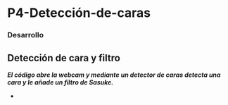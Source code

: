 # P4-Detección-de-caras

###  Desarrollo

## Detección de cara y filtro

***El código abre la webcam y mediante un detector de caras detecta una cara y le añade un filtro de Sasuke.***

- 
